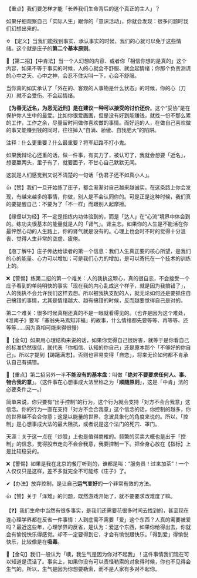 【重点】我们要怎样才能「长养我们生命背后的这个真正的主人」？

如果仔细观察自己「实际人生」跟你的「意识活动」，你就会发现：很多问题时我们幻想出来的。

 ✡ 【定义】当我们能找到事实、承认事实的时候，我们的心就可以免于这些情绪。这个就是庄子的**第二个基本原则**。

🙏【第二招】【中肯法】当一个人幻想的内容、或者你「相信你想的是真的」这个内容，如果不等于事实的时候，人的心就会不舒服、就会起情绪；你那个负责测谎的心中之天、心中之神，会忍不住尖叫一下，心会不舒服。

当你真的如实承认了「外在的、客观的人事物是什么状态」的时候，你的心（刀刃）就不会受伤、不会起情绪。

【**为善无近名，为恶无近刑】**是在建议一种**可以接受的讨价还价**。这个“妥协”是在保护你人生中的最爱。比如你很爱画画，但是没有好到能赚钱，就找一份不那么累的工作，工作之余，尽量留时间做你喜欢做的事情。而好运的人，在做自己喜欢做的事又能赚到钱的同时，往往掉入“自满、骄傲、自我肥大”的陷阱。

注释：什么更重要？什么最重要？将军赶路不打小鬼。

如果我辩论心还重的话，做一件事，有实力了，被认可了，我就会想要「近名」，想要赢两头，里子有了，就要面子，不甘心自己默默无闻。

这就是人们感觉到又说不清楚的一句话「伪君子还不如真小人」。

👍【赞】我们一旦开始练了庄子，都会渐渐对自己越来越诚实。在这条路上你会发现，有越来越多的事情，你做，别人是不会认同你的。可是正是这种时候，我们真的要提醒自己：不要为了「不一样」而跟别人起摩擦。



【缘督以为经】不一定是指练内功体验到的，而是「达人」在“心流”境界中体会到的。练功夫很基本的能量就是人的「肾气」。肾主志。如果你的人生是不能活在你最怦然心动的人生路上，你的肾气就是没有的。心理上也会时不时的觉得十分沮丧、觉得人生非常的空虚、疲倦。



【庖丁解牛】庄子传达给读者的第一个信息：我们人生真正要的核心所望，是我们的心的能量、心力可以增加；可是我们心力的增加，是可以寄托在一个技术的训练上的。



❌【警惕】练第二招的第一个难关：人的我执这颗心，真的很自恋，不会接受一个庄子看到的单纯明快的事实「现在我的内心乱成这个样子，就是因为我搞错了」，人的我执不会允许我们这样去想。所以被我执支配的人，就无论如何还是要抓住自己搞错的事情，尤其是情绪越大、越有搞错的时候，反而越要觉得自己是对的。

第二个难关：很多时候真相还真的不是一眼就看得见的。（也许是因为这个难处，《淮南子》要写「塞翁失马焉知非福」的故事，什么情绪都先要等等、再等等、还等等……因为真相可能来得很慢）



 💖【金句】如果用心理结构来说的话，如果你觉得自己很厉害，就等于是你看自己的标准仍然很低，就代表「你相信、认知的你自己」还是原本那个「不够好的你自己」。所以才提到【踌躇满志】。否则也容易变得「自恋」，将来无论如何都不肯承认自己有搞错。



🙏【重点】第二招另外一半**不能没有的基本盘**：叫做「**绝对不要要求任何人、事、物合我的意**」。（这件事在心想事成大法里称之为「**顺随原则**」，这是「中肯」法的必要条件之一。）

简单来说，你只要有“出手控制”的行为，这个行为就会支持「对方不会合我意」这信念。你的行为一直在支持「对方不会合我意」这个信念的话，你控制的越多，你的世界越不会合你意；这是以能量的世界，念波具象化的角度来说的。所以，「控制」是心想事成大法的最大阻抗，或者说是这个法门的死穴、罩门。

天涯：关于这一点在「炒股」上也是值得商榷的。频繁的买卖大概也是出于「控制」的信念，觉得股市走向不会合我意，我要控制一下。把全身心放在【指标】上是比较稳妥的。

❌【警惕】如果是我在北京的餐厅听到的，谁都是叫：“服务员！过来加茶”！一个人仅仅只是这样，差不多就完全不可能练《庄子》了。

✔【办法】放弃控制，是让自己**运气变好**的一个非常有效的方法。

👍【赞】关于「泽雉」的问题，既然游戏开始了，就不要要求改难度了嘛。

【❓】我们生命中当然有很多事实，是我们还需要花很多时间去找到的，甚至现在连心理学界都在反省一件事情：人到底需不需要「爱」这个东西？人真的需要被爱吗？最近这些年，心理学界的反省，是认为：爱这个东西，如果你给得出去，你就会有愉悦快乐得感觉。却不一定要得到它，才会有愉悦跟快乐。「得到爱」得愉悦快乐，比较像是在**吸毒**。

 💖【金句】我们一般认为「噢，我生气是因为你对不起我」！这件事情我们现在可以知道是谎话了。事实上，如果你没有可以责怪勒索的对象得时候，你也不见得会生气的。所以，生气是因为你想要勒索，而不是人家有多对不起你。